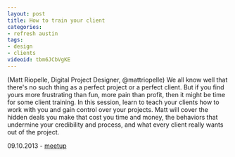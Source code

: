 ```yaml
---
layout: post
title: How to train your client
categories:
- refresh austin
tags:
- design
- clients
videoid: tbm6JCbVgKE
---
```



<P>(Matt Riopelle, Digital Project Designer, @mattriopelle) 
We all know well that there's no such thing as a perfect project or a perfect client. But if you find yours more frustrating than fun, more pain than profit, then it might be time for some client training. In this session, learn to teach your clients how to work with you and gain control over your projects. Matt will cover the hidden deals you make that cost you time and money, the behaviors that undermine your credibility and process, and what every client really wants out of the project.  </P>

09.10.2013 - <a href="http://www.meetup.com/Austin-Web-Design/events/131256362/">meetup</a>